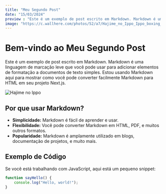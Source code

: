 ```yaml
---
title: "Meu Segundo Post"
date: "15/03/2024"
preview : "Este é um exemplo de post escrito em Markdown. Markdown é uma linguagem de marcação leve que você pode usar para adicionar elementos de formatação a documentos de texto simples. Estou usando Markdown aqui para mostrar como você pode converter facilmente Markdown para HTML em seu projeto Next.js."
image: "https://c.wallhere.com/photos/52/a7/Hajime_no_Ippo_Ippo_boxing_manga_simple_background_white_background_anime_boys_minimalism-2257038.jpg!d"
---
```


# Bem-vindo ao Meu Segundo Post

Este é um exemplo de post escrito em Markdown. Markdown é uma linguagem de marcação leve que você pode usar para adicionar elementos de formatação a documentos de texto simples. Estou usando Markdown aqui para mostrar como você pode converter facilmente Markdown para HTML em seu projeto Next.js.

 ![Hajime no Ippo](https://c.wallhere.com/photos/52/a7/Hajime_no_Ippo_Ippo_boxing_manga_simple_background_white_background_anime_boys_minimalism-2257038.jpg!d)

## Por que usar Markdown?

- **Simplicidade:** Markdown é fácil de aprender e usar.
- **Flexibilidade:** Você pode converter Markdown em HTML, PDF, e muitos outros formatos.
- **Popularidade:** Markdown é amplamente utilizado em blogs, documentação de projetos, e muito mais.

## Exemplo de Código

Se você está trabalhando com JavaScript, aqui está um pequeno snippet:


```jsx
function sayHello() {
    console.log("Hello, world!");
}
```